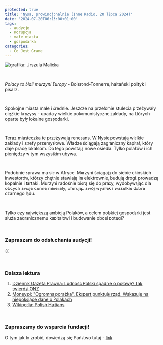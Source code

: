 ```yaml
---
protected: true
title: 'Nysa, prowincjonalnie (Inne Radio, 20 lipca 2024)'
date: '2024-07-20T06:13:00+01:00'
tags:
  - audycje
  - korupcja
  - małe miasta
  - gospodarka
categories:
  - Co Jest Grane
---
```


![grafika: Urszula Malicka](/uploads/CJG_75_2024_07_20.png)

<br>

*Polacy to biali murzyni Europy* - Boisrond-Tonnerre, haitański polityk i pisarz.

<br>

Spokojne miasta małe i średnie. Jeszcze na przełomie stulecia przeżywały ciężkie kryzysy - upadały wielkie pokomunistyczne zakłady, na których oparte były lokalne gospodarki. 

<br>

Teraz miasteczka te przeżywają renesans. W Nysie powstają wielkie zakłady i strefy przemysłowe. Władze ściągają zagraniczny kapitał, który daje pracę lokalsom. Do tego powstają nowe osiedla. Tylko polaków i ich pieniędzy w tym wszystkim ubywa.

<br>

Podobnie sprawa ma się w Afryce. Murzyni ściągają do siebie chińskich inwestorów, którzy chętnie stawiają im elektrownie, budują drogi, prowadzą kopalnie i tartaki. Murzyni radośnie biorą się do pracy, wydobywając dla obcych swoje cenne minerały, oferując swój wysiłek i wszelkie dobra czarnego lądu.

<br>

Tylko czy największą ambicją Polaków, a celem polskiej gospodarki jest służa zagranicznemu kapitałowi i budowanie obcej potęgi?

<br>

### Zapraszam do odsłuchania audycji!

{{<audio src="audio/LONG CJG_75_2024_07_20.mp3" caption="Zapis audycji CJG, publikowanej na łamach Innego Radia Głuchołazy w dniu 20 lipca 2024">}}

<br>

### Dalsza lektura

1. [Dziennik Gazeta Prawna: Ludność Polski spadnie o połowę? Tak twierdzi ONZ](https://www.gazetaprawna.pl/wiadomosci/swiat/artykuly/9545680,ludnosc-polski-spadnie-o-polowe-tak-twierdzi-onz.html)
2. [Money.pl: "Ogromna porażka". Ekspert punktuje rząd. Wskazuje na niepokojące dane o Polakach](https://www.money.pl/gospodarka/ogromna-porazka-ekspert-punktuje-rzad-wskazuje-na-niepokojace-dane-o-polakach-7049334498646944a.html)
3. [Wikipedia: Polish Haitians](https://en.wikipedia.org/wiki/Polish_Haitians)

<br>

### Zapraszamy do wsparcia fundacji!
O tym jak to zrobić, dowiedzą się Państwo tutaj - [link](https://audycje.com.pl/posts/wsparcie/)